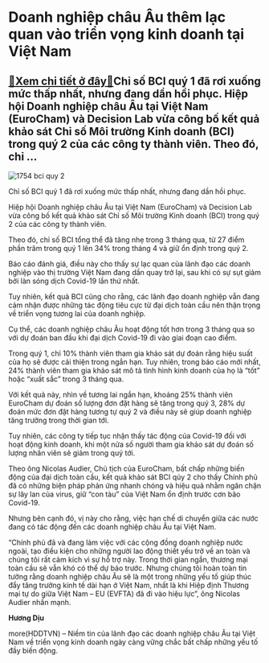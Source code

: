 Doanh nghiệp châu Âu thêm lạc quan vào triển vọng kinh doanh tại Việt Nam
=========================================================================

[:gift:Xem chi tiết ở đây:gift:](https://hddtvn.com/doanh-nghiep-chau-au-them-lac-quan-vao-trien-vong-kinh-doanh-tai-viet-nam/)Chỉ số BCI quý 1 đã rơi xuống mức thấp nhất, nhưng đang dần hồi phục. Hiệp hội Doanh nghiệp châu Âu tại Việt Nam (EuroCham) và Decision Lab vừa công bố kết quả khảo sát Chỉ số Môi trường Kinh doanh (BCI) trong quý 2 của các công ty thành viên. Theo đó, chỉ …
------------------------------------------------------------------------------------------------------------------------------------------------------------------------------------------------------------------------------------------------------------------





![1754 bci quy 2](https://haiquanonline.com.vn/stores/news_dataimages/diulth/082020/28/09/in_article/1754_bci_quy_2.jpg?rt=20200828103714 "Chỉ số BCI ")


Chỉ số BCI quý 1 đã rơi xuống mức thấp nhất, nhưng đang dần hồi phục.



Hiệp hội Doanh nghiệp châu Âu tại Việt Nam (EuroCham) và Decision Lab vừa công bố kết quả khảo sát Chỉ số Môi trường Kinh doanh (BCI) trong quý 2 của các công ty thành viên.


Theo đó, chỉ số BCI tổng thể đã tăng nhẹ trong 3 tháng qua, từ 27 điểm phần trăm trong quý 1 lên 34% trong tháng 4 và giữ ổn định trong quý 2.


Báo cáo đánh giá, điều này cho thấy sự lạc quan của lãnh đạo các doanh nghiệp vào thị trường Việt Nam đang dần quay trở lại, sau khi có sự sụt giảm bởi làn sóng dịch Covid-19 lần thứ nhất.


Tuy nhiên, kết quả BCI cũng cho rằng, các lãnh đạo doanh nghiệp vẫn đang cảm nhận được những tác động tiêu cực từ đại dịch toàn cầu nên thận trọng về triển vọng tương lai của doanh nghiệp.


Cụ thể, các doanh nghiệp châu Âu hoạt động tốt hơn trong 3 tháng qua so với dự đoán ban đầu khi đại dịch Covid-19 đi vào giai đoạn cao điểm.


Trong quý 1, chỉ 10% thành viên tham gia khảo sát dự đoán rằng hiệu suất của họ sẽ được cải thiện trong ngắn hạn. Tuy nhiên, trong báo cáo mới nhất, 24% thành viên tham gia khảo sát mô tả tình hình kinh doanh của họ là “tốt” hoặc “xuất sắc” trong 3 tháng qua.


Với kết quả này, nhìn về tương lai ngắn hạn, khoảng 25% thành viên EuroCham dự đoán số lượng đơn đặt hàng sẽ tăng trong quý 3, 28% dự đoán mức đơn đặt hàng tương tự quý 2 và điều này sẽ giúp doanh nghiệp tăng trưởng trong thời gian tới.


Tuy nhiên, các công ty tiếp tục nhận thấy tác động của Covid-19 đối với hoạt động kinh doanh, khi một nửa số người tham gia khảo sát dự đoán số lượng nhân viên sẽ giảm trong quý tới.


Theo ông Nicolas Audier, Chủ tịch của EuroCham, bất chấp những biến động của đại dịch toàn cầu, kết quả khảo sát BCI qúy 2 cho thấy Chính phủ đã có những biện pháp phản ứng nhanh chóng và hiệu quả nhằm ngăn chặn sự lây lan của virus, giữ “con tàu” của Việt Nam ổn định trước cơn bão Covid-19.


Nhưng bên cạnh đó, vị này cho rằng, việc hạn chế di chuyển giữa các nước đang có tác động đến các doanh nghiệp châu Âu tại Việt Nam.


“Chính phủ đã và đang làm việc với các cộng đồng doanh nghiệp nước ngoài, tạo điều kiện cho những người lao động thiết yếu trở về an toàn và chúng tôi rất cảm kích vì sự hỗ trợ này. Trong thời gian ngắn, thương mại toàn cầu sẽ vẫn khó có thể dự báo trước. Nhưng chúng tôi hoàn toàn tin tưởng rằng doanh nghiệp châu Âu sẽ là một trong những yếu tố giúp thúc đẩy tăng trưởng kinh tế dài hạn ở Việt Nam, nhất là khi Hiệp định Thương mại tự do giữa Việt Nam – EU (EVFTA) đã đi vào hiệu lực”, ông Nicolas Audier nhấn mạnh.




**Hương Dịu**



more(HDDTVN) – Niềm tin của lãnh đạo các doanh nghiệp châu Âu tại Việt Nam về triển vọng kinh doanh ngày càng vững chắc bất chấp những yếu tố đầy biến động.

